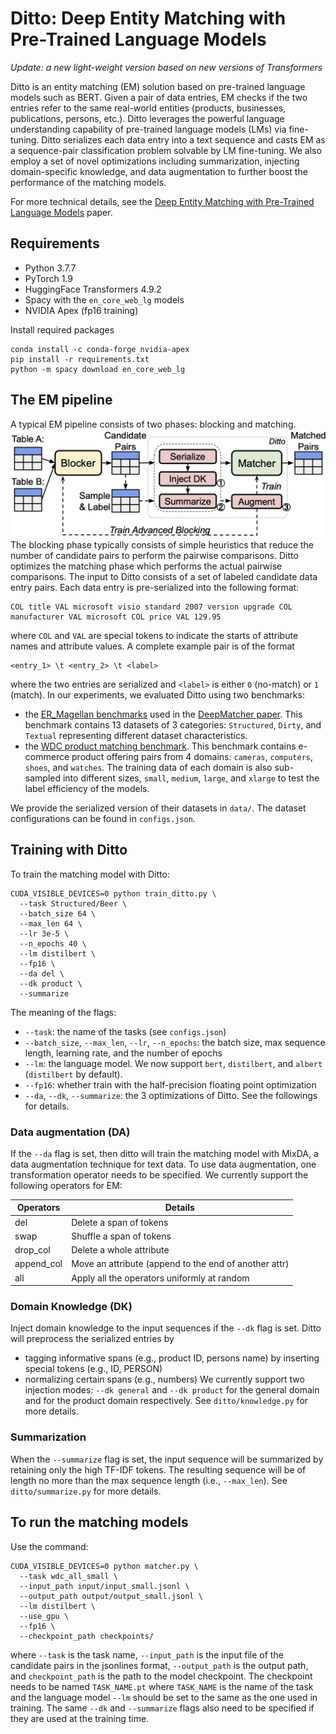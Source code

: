 # Ditto: Deep Entity Matching with Pre-Trained Language Models

*Update: a new light-weight version based on new versions of Transformers*

Ditto is an entity matching (EM) solution based on pre-trained language models such as BERT. Given a pair of data entries, EM checks if the two entries refer to the same real-world entities (products, businesses, publications, persons, etc.). Ditto leverages the powerful language understanding capability of pre-trained language models (LMs) via fine-tuning. Ditto serializes each data entry into a text sequence and casts EM as a sequence-pair classification problem solvable by LM fine-tuning. We also employ a set of novel optimizations including summarization, injecting domain-specific knowledge, and data augmentation to further boost the performance of the matching models.

For more technical details, see the [Deep Entity Matching with Pre-Trained Language Models](https://arxiv.org/abs/2004.00584) paper.

## Requirements

* Python 3.7.7
* PyTorch 1.9
* HuggingFace Transformers 4.9.2
* Spacy with the ``en_core_web_lg`` models
* NVIDIA Apex (fp16 training)

Install required packages
```
conda install -c conda-forge nvidia-apex
pip install -r requirements.txt
python -m spacy download en_core_web_lg
```

## The EM pipeline

A typical EM pipeline consists of two phases: blocking and matching. 
![The EM pipeline of Ditto.](ditto.jpg)
The blocking phase typically consists of simple heuristics that reduce the number of candidate pairs to perform the pairwise comparisons. Ditto optimizes the matching phase which performs the actual pairwise comparisons. The input to Ditto consists of a set of labeled candidate data entry pairs. Each data entry is pre-serialized into the following format:
```
COL title VAL microsoft visio standard 2007 version upgrade COL manufacturer VAL microsoft COL price VAL 129.95
```
where ``COL`` and ``VAL`` are special tokens to indicate the starts of attribute names and attribute values. A complete example pair is of the format
```
<entry_1> \t <entry_2> \t <label>
```
where the two entries are serialized and ``<label>`` is either ``0`` (no-match) or ``1`` (match). In our experiments, we evaluated Ditto using two benchmarks:
* the [ER_Magellan benchmarks](https://github.com/anhaidgroup/deepmatcher/blob/master/Datasets.md) used in the [DeepMatcher paper](http://pages.cs.wisc.edu/~anhai/papers1/deepmatcher-sigmod18.pdf). This benchmark contains 13 datasets of 3 categories: ``Structured``, ``Dirty``, and ``Textual`` representing different dataset characteristics. 
* the [WDC product matching benchmark](http://webdatacommons.org/largescaleproductcorpus/v2/index.html). This benchmark contains e-commerce product offering pairs from 4 domains: ``cameras``, ``computers``, ``shoes``, and ``watches``. The training data of each domain is also sub-sampled into different sizes, ``small``, ``medium``, ``large``, and ``xlarge`` to test the label efficiency of the models. 

We provide the serialized version of their datasets in ``data/``. The dataset configurations can be found in ``configs.json``. 

## Training with Ditto

To train the matching model with Ditto:
```
CUDA_VISIBLE_DEVICES=0 python train_ditto.py \
  --task Structured/Beer \
  --batch_size 64 \
  --max_len 64 \
  --lr 3e-5 \
  --n_epochs 40 \
  --lm distilbert \
  --fp16 \
  --da del \
  --dk product \
  --summarize
```
The meaning of the flags:
* ``--task``: the name of the tasks (see ``configs.json``)
* ``--batch_size``, ``--max_len``, ``--lr``, ``--n_epochs``: the batch size, max sequence length, learning rate, and the number of epochs
* ``--lm``: the language model. We now support ``bert``, ``distilbert``, and ``albert`` (``distilbert`` by default).
* ``--fp16``: whether train with the half-precision floating point optimization
* ``--da``, ``--dk``, ``--summarize``: the 3 optimizations of Ditto. See the followings for details.

### Data augmentation (DA)

If the ``--da`` flag is set, then ditto will train the matching model with MixDA, a data augmentation technique for text data. To use data augmentation, one transformation operator needs to be specified. We currently support the following operators for EM:


| Operators       | Details                                           |
|-----------------|---------------------------------------------------|
|del              | Delete a span of tokens                      |
|swap             | Shuffle a span of tokens                          |
|drop_col         | Delete a whole attribute                          |
|append_col       | Move an attribute (append to the end of another attr) |
|all              | Apply all the operators uniformly at random    |

### Domain Knowledge (DK)

Inject domain knowledge to the input sequences if the ``--dk`` flag is set. Ditto will preprocess the serialized entries by
* tagging informative spans (e.g., product ID, persons name) by inserting special tokens (e.g., ID, PERSON)
* normalizing certain spans (e.g., numbers)
We currently support two injection modes: ``--dk general`` and ``--dk product`` for the general domain and for the product domain respectively. See ``ditto/knowledge.py`` for more details.

### Summarization
When the ``--summarize`` flag is set, the input sequence will be summarized by retaining only the high TF-IDF tokens. The resulting sequence will be of length no more than the max sequence length (i.e., ``--max_len``). See ``ditto/summarize.py`` for more details.

## To run the matching models
Use the command:
```
CUDA_VISIBLE_DEVICES=0 python matcher.py \
  --task wdc_all_small \
  --input_path input/input_small.jsonl \
  --output_path output/output_small.jsonl \
  --lm distilbert \
  --use_gpu \
  --fp16 \
  --checkpoint_path checkpoints/
```
where ``--task`` is the task name, ``--input_path`` is the input file of the candidate pairs in the jsonlines format, ``--output_path`` is the output path, and ``checkpoint_path`` is the path to the model checkpoint. The checkpoint needs to be named ``TASK_NAME.pt`` where ``TASK_NAME`` is the name of the task and the language model ``--lm`` should be set to the same as the one used in training. The same ``--dk`` and ``--summarize`` flags also need to be specified if they are used at the training time.
